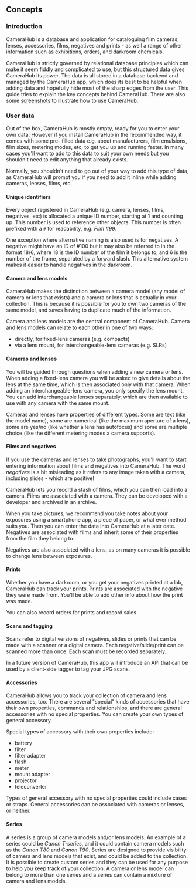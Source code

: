 ## Concepts

### Introduction

CameraHub is a database and application for cataloguing film cameras, lenses, accessories, films, negatives and prints - as well a range of other information
such as exhibitions, orders, and darkroom chemicals.

CameraHub is strictly governed by relational database principles which can make it seem fiddly and complicated to use, but this structured data gives CameraHub
its power. The data is all stored in a database backend and managed by the CameraHub app, which does its best to be helpful when adding data and hopefully hide
most of the sharp edges from the user. This guide tries to explain the key concepts behind CameraHub. There are also some [screenshots](SCREENSHOTS.md) to 
illustrate how to use CameraHub.

### User data

Out of the box, CameraHub is mostly empty, ready for you to enter your own data. However if you install CameraHub in the recommended way, it comes with some pre-
filled data e.g. about manufacturers, film emulsions, film sizes, metering modes, etc, to get you up and running faster. In many cases you'll want to add to
this data to suit your own needs but you shouldn't need to edit anything that already exists.

Normally, you shouldn't need to go out of your way to add this type of data, as CameraHub will prompt you if you need to add it inline while adding cameras,
lenses, films, etc.

#### Unique identifiers

Every object registered in CameraHub (e.g. camera, lenses, films, negatives, etc) is allocated a unique ID number, starting at 1 and counting up. This number is
used to reference other objects. This number is often prefixed with a `#` for readability, e.g. _Film #99_.

One exception where alternative naming is also used is for negatives. A negative might have an ID of #100 but it may also be referred to in the format 18/6,
where 18 is the ID number of the film it belongs to, and 6 is the number of the frame, separated by a forward slash. This alternative system makes it easier
to handle negatives in the darkroom.

#### Camera and lens models

CameraHub makes the distinction between a camera model (any model of camera or lens that exists) and a camera or lens that is actually in your collection. This
is because it is possible for you to own two cameras of the same model, and saves having to duplicate much of the information.

Camera and lens models are the central component of CameraHub. Camera and lens models can relate to each other in one of two ways:

* directly, for fixed-lens cameras (e.g. compacts)
* via a lens mount, for interchangeable-lens cameras (e.g. SLRs)

#### Cameras and lenses

You will be guided through questions when adding a new camera or lens. When adding a fixed-lens camera you will be asked to give details about the lens at the
same time, which is then associated only with that camera. When adding an interchangeable-lens camera, you only specify the lens mount. You can add
interchangeable lenses separately, which are then available to use with any camera with the same mount.

Cameras and lenses have properties of different types. Some are text (like the model name), some are numerical (like the maximum aperture of a lens), some are
yes/no (like whether a lens has autofocus) and some are multiple choice (like the different metering modes a camera supports).

#### Films and negatives

If you use the cameras and lenses to take photographs, you'll want to start entering information about films and negatives into CameraHub. The word _negatives_
is a bit misleading as it refers to any image taken with a camera, including slides - which are positive!

CameraHub lets you record a stash of films, which you can then load into a camera. Films are associated with a camera. They can be developed with a developer and
archived in an archive.

When you take pictures, we recommend you take notes about your exposures using a smartphone app, a piece of paper, or what ever method suits you. Then you can
enter the data into CameraHub at a later date. Negatives are associated with films and inherit some of their properties from the film they belong to.

Negatives are also associated with a lens, as on many cameras it is possible to change lens between exposures.

#### Prints

Whether you have a darkroom, or you get your negatives printed at a lab, CameraHub can track your prints. Prints are associated with the negative they were made
from. You'll be able to add other info about how the print was made.

You can also record orders for prints and record sales.

#### Scans and tagging

Scans refer to digital versions of negatives, slides or prints that can be made with a scanner or a digital camera. Each negative/slide/print can be scanned
more than once. Each scan must be recorded separately.

In a future version of CameraHub, this app will introduce an API that can be used by a client-side tagger to tag your JPG scans.

#### Accessories

CameraHub allows you to track your collection of camera and lens accessories, too. There are several "special" kinds of accessories that have their own
properties, commands and relationships, and there are general accessories with no special properties. You can create your own types of general accessory.

Special types of accessory with their own properties include:

* battery
* filter
* filter adapter
* flash
* meter
* mount adapter
* projector
* teleconverter

Types of general accessory with no special properties could include cases or straps. General accessories can be associated with cameras or lenses, or neither.

#### Series

A series is a group of camera models and/or lens models. An example of a series could be _Canon T-series_, and it could contain camera models such as the _Canon
T80_ and _Canon T90_. Series are designed to provide visibility of camera and lens models that exist, and could be added to the collection. It is possible to
create custom series and they can be used for any purpose to help you keep track of your collection. A camera or lens model can belong to more than one series
and a series can contain a mixture of camera and lens models.
